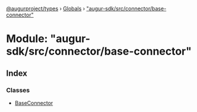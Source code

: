 [@augurproject/types](../README.md) › [Globals](../globals.md) › ["augur-sdk/src/connector/base-connector"](_augur_sdk_src_connector_base_connector_.md)

# Module: "augur-sdk/src/connector/base-connector"

## Index

### Classes

* [BaseConnector](../classes/_augur_sdk_src_connector_base_connector_.baseconnector.md)
